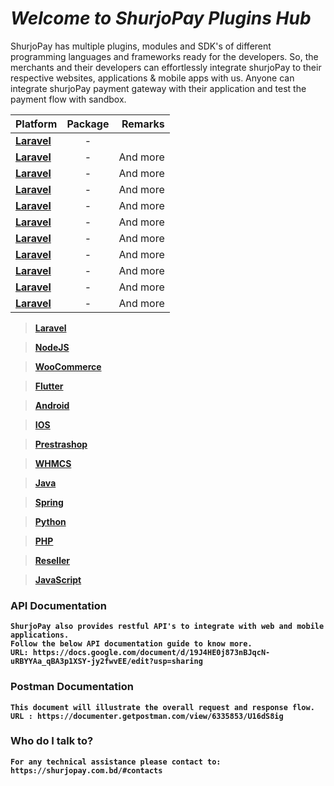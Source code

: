 # <i>Welcome to ShurjoPay Plugins Hub</i>



ShurjoPay has multiple plugins, modules and SDK's of different programming languages and frameworks ready for the developers. So, the merchants and their developers can effortlessly integrate shurjoPay to their respective websites, applications & mobile apps with us. Anyone can integrate shurjoPay payment gateway with their application and test the payment flow with sandbox.

| Platform      						| Package 						| Remarks       |
| :---        							|    :----:   						|  ---: 	|
|<strong>[Laravel](https://github.com/shurjoPay-Plugins/Laravel)| -   							|    		|
|<strong>[Laravel](https://github.com/shurjoPay-Plugins/Nodejs) | -    							| And more      |
|<strong>[Laravel](https://github.com/shurjoPay-Plugins/Laravel)| -    							| And more      |
|<strong>[Laravel](https://github.com/shurjoPay-Plugins/woocommerce)| -    							| And more      |
|<strong>[Laravel](https://github.com/shurjopay-plugins/sp-plugin-flutter)| -    							| And more      |
|<strong>[Laravel](https://github.com/shurjoPay-Plugins/Android-SDK)| -    							| And more      |
|<strong>[Laravel](https://github.com/shurjoPay-Plugins/ios-swift)| -    							| And more      |
|<strong>[Laravel](https://github.com/shurjoPay-Plugins/Laravel)| -    							| And more      |
|<strong>[Laravel](https://github.com/shurjoPay-Plugins/Laravel)| -    							| And more      |
|<strong>[Laravel](https://github.com/shurjoPay-Plugins/Laravel)| -    							| And more      |
|<strong>[Laravel](https://github.com/shurjoPay-Plugins/Laravel)| -    							| And more      |

> <a href = "https://github.com/shurjoPay-Plugins/Laravel"><strong> Laravel</a>

><a href = "https://github.com/shurjoPay-Plugins/Nodejs"><strong>NodeJS</a>

><a href = "https://github.com/shurjoPay-Plugins/woocommerce"><strong>WooCommerce</a>

><a href = "https://github.com/shurjopay-plugins/sp-plugin-flutter"><strong>Flutter</a>

><a href = "https://github.com/shurjoPay-Plugins/Android-SDK"><strong>Android</a>

><a href = "https://github.com/shurjoPay-Plugins/ios-swift"><strong>IOS</a>

><a href = "https://github.com/shurjoPay-Plugins/Prestashop"><strong>Prestrashop</a> 

><a href = "https://github.com/shurjoPay-Plugins/WHMCS"><strong>WHMCS</a>

><a href = "https://github.com/shurjoPay-Plugins/java"><strong>Java</a>

><a href = "https://github.com/shurjopay-plugins/sp-plugin-spring"><strong>Spring</a>

><a href = "https://github.com/shurjoPay-Plugins/sp-plugin-python"><strong>Python</a>

><a href = "https://github.com/shurjoPay-Plugins/Raw-PHP"><strong>PHP</a>

><a href = "https://github.com/shurjoPay-Plugins/Reseller-Plugin"><strong>Reseller</a>

><a href = "https://github.com/shurjopay-plugins/sp-plugin-js"><strong>JavaScript</a>
  
  ### API Documentation
    ShurjoPay also provides restful API's to integrate with web and mobile applications. 
    Follow the below API documentation guide to know more.
    URL: https://docs.google.com/document/d/19J4HE0j873nBJqcN-uRBYYAa_qBA3p1XSY-jy2fwvEE/edit?usp=sharing
 
  ### Postman Documentation

    This document will illustrate the overall request and response flow.
    URL : https://documenter.getpostman.com/view/6335853/U16dS8ig	
		
### Who do I talk to? ###
	For any technical assistance please contact to: https://shurjopay.com.bd/#contacts



